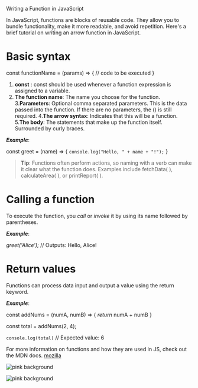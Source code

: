 Writing a Function in JavaScript

In JavaScript, functions are blocks of reusable code. They allow you to bundle functionality, make it more readable, and avoid repetition. Here's a brief tutorial on writing an arrow function in JavaScript.

# Basic syntax

const functionName = (params) => {
// code to be executed
}

1. **const** : const should be used whenever a function expression is assigned to a variable.
2. **The function name**: The name you choose for the function. 3.**Parameters**: Optional comma separated parameters. This is the data passed into the function. If there are no parameters, the () is still required. 4.**The arrow syntax**: Indicates that this will be a function. 5.**The body**: The statements that make up the function itself. Surrounded by curly braces.

**_Example_**:

const greet = (name) => {
`console.log("Hello, " + name + "!");`
}

> **Tip**: Functions often perform actions, so naming with a verb can make it clear what the function does. Examples include fetchData( ), calculateArea( ), or printReport( ).

# Calling a function

To execute the function, you _call_ or _invoke_ it by using its name followed by parentheses.

**_Example_**:

_greet('Alice');_ // Outputs: Hello, Alice!

# Return values

Functions can process data input and output a value using the return keyword.

**_Example_**:

const addNums = (numA, numB) => {
_return_ numA + numB
}

const total = addNums(2, 4);

`console.log(total)` // Expected value: 6

For more information on functions and how they are used in JS, check out the MDN docs.
[mozilla](https://developer.mozilla.org/en-US/docs/Web/JavaScript/Guide/Functions)

![pink background](https://plus.unsplash.com/premium_photo-1670934158407-d2009128cb02?q=80&w=2060&auto=format&fit=crop&ixlib=rb-4.0.3&ixid=M3wxMjA3fDB8MHxwaG90by1wYWdlfHx8fGVufDB8fHx8fA%3D%3D)

![pink background](./pink.avif)
